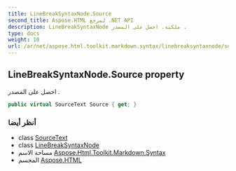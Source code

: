 ```yaml
---
title: LineBreakSyntaxNode.Source
second_title: Aspose.HTML لمرجع .NET API
description: LineBreakSyntaxNode ملكية. احصل على المصدر .
type: docs
weight: 10
url: /ar/net/aspose.html.toolkit.markdown.syntax/linebreaksyntaxnode/source/
---
```

## LineBreakSyntaxNode.Source property

احصل على المصدر .

```csharp
public virtual SourceText Source { get; }
```

### أنظر أيضا

* class [SourceText](../../../aspose.html.toolkit.markdown.syntax.text/sourcetext/)
* class [LineBreakSyntaxNode](../)
* مساحة الاسم [Aspose.Html.Toolkit.Markdown.Syntax](../../linebreaksyntaxnode/)
* المجسم [Aspose.HTML](../../../)


